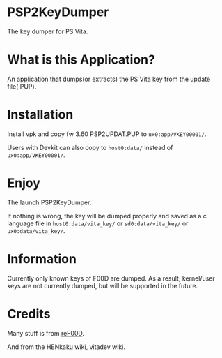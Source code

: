 # PSP2KeyDumper

The key dumper for PS Vita.

# What is this Application?

An application that dumps(or extracts) the PS Vita key from the update file(.PUP).

# Installation

Install vpk and copy fw 3.60 PSP2UPDAT.PUP to `ux0:app/VKEY00001/`.

Users with Devkit can also copy to `host0:data/` instead of `ux0:app/VKEY00001/`.

# Enjoy

The launch PSP2KeyDumper.

If nothing is wrong, the key will be dumped properly and saved as a c language file in `host0:data/vita_key/` or `sd0:data/vita_key/` or `ux0:data/vita_key/`.

# Information

Currently only known keys of F00D are dumped.
As a result, kernel/user keys are not currently dumped, but will be supported in the future.

# Credits

Many stuff is from [reF00D](<https://github.com/dots-tb/reF00D>).

And from the HENkaku wiki, vitadev wiki.
